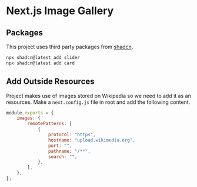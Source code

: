 # Next.js Image Gallery

## Packages

This project uses third party packages from [shadcn](https://ui.shadcn.com/).

```bash
npx shadcn@latest add slider
npx shadcn@latest add card

```

## Add Outside Resources

Project makes use of images stored on Wikipedia so we need to add it as an resources. Make a `next.config.js` file in root and add the following content.

```js
module.exports = {
    images: {
        remotePatterns: [
            {
                protocol: "https",
                hostname: "upload.wikimedia.org",
                port: "",
                pathname: "/**",
                search: "",
            },
        ],
    },
};
```
